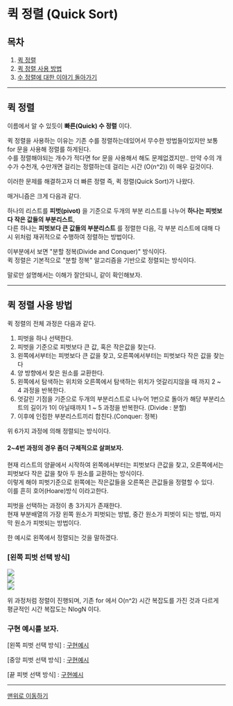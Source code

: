 # 퀵 정렬 (Quick Sort)

## 목차

1. [퀵 정렬](#퀵-정렬)
2. [퀵 정렬 사용 방법](#퀵-정렬-사용-방법)
3. [수 정렬에 대한 이야기 돌아가기](./README.md)
___

## 퀵 정렬

이름에서 알 수 있듯이 **빠른(Quick) 수 정렬** 이다.

퀵 정렬을 사용하는 이유는 기존 수를 정렬하는데있어서 무수한 방법들이있지만 보통 for 문을 사용해 정렬를 하게된다. <br>
수를 정렬해야되는 개수가 적다면 for 문을 사용해서 해도 문제없겠지만.. 만약 수의 개수가 수천개, 수만개면 걸리는 정렬하는데 걸리는 시간 (O(n^2)) 이 매우 길것이다.

이러한 문제를 해결하고자 더 빠른 정렬 즉, 퀵 정렬(Quick Sort)가 나왔다.

매거니즘은 크게 다음과 같다.<br>

하나의 리스트를 **피벗(pivot)** 을 기준으로 두개의 부분 리스트를 나누어 **하나는 피벗보다 작은 값들의 부분리스트**,<br>
다른 하나는 **피벗보다 큰 값들의 부분리스트** 를 정렬한 다음, 각 부분 리스트에 대해 다시 위처럼 재귀적으로 수행하여 정렬하는 방법이다.

이부분에서 보면 "분할 정복(Divide and Conquer)" 방식이다.<br>
퀵 정렬은 기본적으로 "분할 정복" 알고리즘을 기반으로 정렬되는 방식이다.

말로만 설명해서는 이해가 잘안되니, 같이 확인해보자.
___

## 퀵 정렬 사용 방법

퀵 정렬의 전체 과정은 다음과 같다.

1. 피벗을 하나 선택한다.
2. 피벗을 기준으로 피벗보다 큰 값, 혹은 작은값을 찾는다. 
3. 왼쪽에서부터는 피벗보다 큰 값을 찾고, 오른쪽에서부터는 피벗보다 작은 값을 찾는다
4. 양 방향에서 찾은 원소를 교환한다.
5. 왼쪽에서 탐색하는 위치와 오른쪽에서 탐색하는 위치가 엇갈리지않을 때 까지 2 ~ 4 과정을 반복한다.
6. 엇갈린 기점을 기준으로 두개의 부분리스트로 나누어 1번으로 돌아가 해당 부분리스트의 길이가 1이 아닐때까지 1 ~ 5 과정을 반복한다. (Divide : 분할)
7. 이후에 인접한 부분리스트끼리 합친다.(Conquer: 정복)

위 6가지 과정에 의해 정렬되는 방식이다.

<h4>2~4번 과정의 경우 좀더 구체적으로 살펴보자.</h4>

현재 리스트의 양끝에서 시작하여 왼쪽에서부터는 피벗보다 큰값을 찾고, 오른쪽에서는 피벗보다 작은 값을 찾아 두 원소를 교환하는 방식이다. <br>
이렇게 해야 피벗기준으로 왼쪽에는 작은값들을 오른쪽은 큰값들을 정렬할 수 있다.<br>
이를 흔히 호어(Hoare)방식 이라고한다.

피벗을 선택하는 과정이 총 3가지가 존재한다.<br>
현재 부분배열의 가장 왼쪽 원소가 피벗되는 방법, 중간 원소가 피벗이 되는 방법, 마지막 원소가 피벗되는 방법이다.

한 예시로 왼쪽에서 정렬되는 것을 말하겠다.

<h3>[왼쪽 피벗 선택 방식]</h3>

<img src="https://github.com/user-attachments/assets/6d4aa5cf-19c4-4611-a183-b04cc99ebd55">

<br>

<img src="https://github.com/user-attachments/assets/23ca2e38-796e-40a0-b414-2ec669bc77a9">

<br>

<img src="https://github.com/user-attachments/assets/70c4cc0b-b590-4761-a74c-24d1ccdd72fc">


위 과정처럼 정렬이 진행되며, 기존 for 에서 O(n^2) 시간 복잡도를 가진 것과 다르게 <br>
평균적인 시간 복잡도는 NlogN 이다.

<h3>구현 예시를 보자.</h3>

[왼쪽 피벗 선택 방식] : [구현예시](수정렬하기3_퀵정렬_왼쪽.java)

[중앙 피벗 선택 방식] : [구현예시](수정렬하기3_퀵정렬_가운데.java)

[끝 피벗 선택 방식] : [구현예시](수정렬하기3_퀵정렬_오른쪽.java)

___

[맨위로 이동하기](#퀵-정렬)
